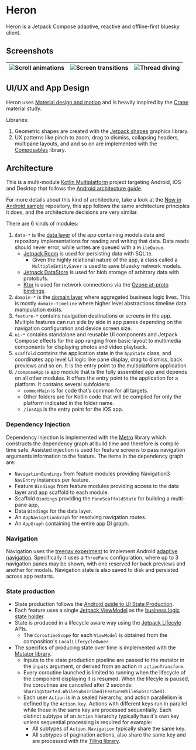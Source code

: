 # Heron

Heron is a Jetpack Compose adaptive, reactive and offline-first bluesky client.

## Screenshots

| ![Scroll animations](./docs/images/1.gif) | ![Screen transitions](./docs/images/2.gif) | ![Thread diving](./docs/images/3.gif) |
|-------------------------------------------|--------------------------------------------|---------------------------------------|

## UI/UX and App Design

Heron uses [Material design and motion](https://m3.material.io/) and is heavily inspired by the
[Crane](https://m2.material.io/design/material-studies/crane.html) material study.

Libraries:

1. Geometric shapes are created with
   the [Jetpack shapes](https://developer.android.com/jetpack/androidx/releases/graphics) graphics
   library.
2. UX patterns like pinch to zoom, drag to dismiss, collapsing headers, multipane layouts, and
   and so on are implemented with the [Composables](https://github.com/tunjid/composables) library.

## Architecture

This is a
multi-module [Kotlin Multiplatform](https://www.jetbrains.com/help/kotlin-multiplatform-dev/get-started.html)
project targeting Android, iOS and Desktop that follows
the [Android architecture guide](https://developer.android.com/topic/architecture).

For more details about this kind of architecture, take a look at
the [Now in Android sample](https://github.com/android/nowinandroid) repository,
this app follows the same architecture principles it does, and the architecture decisions are very
similar.

There are 6 kinds of modules:

1. `data-*` is the [data layer](https://developer.android.com/topic/architecture/data-layer) of the
   app containing models data and repository implementations for reading and writing that data.
   Data reads should never error, while writes are queued with a `WriteQueue`.
    - [Jetpack Room](https://developer.android.com/jetpack/androidx/releases/room)
      is used for persisting data with SQLite.
        - Given the highly relational nature of the app, a class called a `MultipleEntitySaver` is
          used to save bluesky
          network models.
    - [Jetpack DataStore](https://developer.android.com/jetpack/androidx/releases/datastore)
      is used for blob storage of arbitrary data with protobufs.
    - [Ktor](https://ktor.io/) is used for network connections via the
      [Ozone at-proto bindings](https://github.com/christiandeange/ozone).
2. `domain-*` is the [domain layer](https://developer.android.com/topic/architecture/domain-layer)
   where aggregated business logic lives. This is mostly `domain-timeline` where higher level
   abstractions timeline data manipulation exists.
3. `feature-*` contains navigation destinations or screens in the app. Multiple features can
   run side by side in app panes depending on the navigation configuration and device screen size.
4. `ui-*` contains standalone and reusable UI components and Jetpack Compose effects for the app
   ranging from basic layout to multimedia components for displaying photos and video playback.
5. `scaffold` contains the application state in the `AppState` class, and coordinates app level
   UI logic like pane display, drag to dismiss, back previews and so on. It is the entry point to
   the multiplatform application
6. `/composeApp` is app module that is the fully assembled app and depends on all other modules.
   It offers the entry point to the application for a platform.
   It contains several subfolders:
    - `commonMain` is for code that’s common for all targets.
    - Other folders are for Kotlin code that will be compiled for only the platform indicated in the
      folder name.
    - `/iosApp` is the entry point for the iOS app.

### Dependency Injection

Dependency injection is implemented with the [Metro](https://github.com/ZacSweers/metro)
library which constructs the dependency graph at build time
and therefore is compile time safe. Assisted injection is used for feature screens to pass
navigation arguments information to the feature. The items in the dependency graph are:

* `NavigationBindings` from feature modules providing Navigation3 `NavEntry` instances per feature.
* Feature `Bindings` from feature modules providing access to the data layer and app scaffold to each module.
* Scaffold `Bindings` providing the `PaneScaffoldState` for building a multi-pane app,
* Data `Bindings` for the data layer.
* An `AppNavigationGraph` for resolving navigation routes.
* An `AppGraph` containing the entire app DI graph.

### Navigation

Navigation uses the [treenav experiment](https://github.com/tunjid/treeNav) to implement
Android [adaptive navigation](https://developer.android.com/develop/ui/compose/layouts/adaptive).
Specifically it uses a `ThreePane` configuration, where up to 3 navigation panes may be shown, with
one reserved for back previews and another for modals. Navigation state is also saved to disk and
persisted across app restarts.

### State production

* State production follows
  the [Android guide to UI State Production](https://developer.android.com/topic/architecture/ui-layer/state-production).
* Each feature uses a
  single [Jetpack ViewModel](https://developer.android.com/topic/libraries/architecture/viewmodel)
  as
  the [business logic state holder](https://developer.android.com/topic/architecture/ui-layer/stateholders).
* State is produced in a lifecycle aware way using
  the [Jetpack Lifecyle](https://developer.android.com/jetpack/androidx/releases/lifecycle) APIs.
    * The `CoroutineScope` for each `ViewModel` is obtained from the composition's
      `LocalLifecycleOwner`
* The specifics of producing state over time is implemented with
  the [Mutator library](https://github.com/tunjid/Mutator).
    * Inputs to the state production pipeline are passed to the mutator in the `inputs` argument, or
      derived from an action in `actionTransform`.
    * Every coroutine launched is limited to running when the lifecycle of the component displaying
      it is resumed. When the lifecyle
      is paused, the coroutines are cancelled after 2 seconds:
      `SharingStarted.WhileSubscribed(FeatureWhileSubscribed)`.
    * Each user `Action` is in a sealed hierarchy, and action parallelism is defined by the
      `Action.key`. Actions with different keys run in parallel
      while those in the same key are processed sequentially. Each distinct subtype of an `Action`
      hierarchy typically has it's own
      key unless sequential processing is required for example:
        * All subtypes of `Action.Navigation` typically share the same key.
        * All subtypes of pagination actions, also share the same key and are processed with
          the [Tiling library](https://github.com/tunjid/Tiler).
